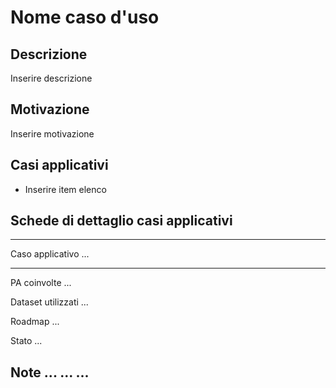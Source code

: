 # Nome caso d'uso


## Descrizione 
Inserire descrizione

## Motivazione

Inserire motivazione

## Casi applicativi


- Inserire item elenco


## Schede di dettaglio casi applicativi


--------------------------------------------------------------------------------
Caso applicativo    ...
------------------- ------------------------------------------------------------
PA coinvolte        ...

Dataset utilizzati  ...

Roadmap             ...

Stato               ...

Note                ...
                    ...
                    ...  
--------------------------------------------------------------------------------
